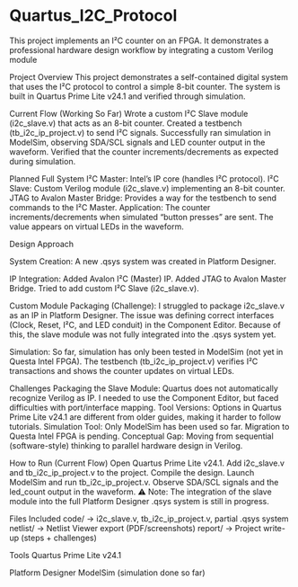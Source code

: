 # Quartus_I2C_Protocol
This project implements an I²C counter on an FPGA. It demonstrates a professional hardware design workflow by integrating a custom Verilog  module 

Project Overview
This project demonstrates a self-contained digital system that uses the I²C protocol to control a simple 8-bit counter. The system is built in Quartus Prime Lite v24.1 and verified through simulation.

Current Flow (Working So Far)
Wrote a custom I²C Slave module (i2c_slave.v) that acts as an 8-bit counter.
Created a testbench (tb_i2c_ip_project.v) to send I²C signals.
Successfully ran simulation in ModelSim, observing SDA/SCL signals and LED counter output in the waveform.
Verified that the counter increments/decrements as expected during simulation.

Planned Full System
I²C Master: Intel’s IP core (handles I²C protocol).
I²C Slave: Custom Verilog module (i2c_slave.v) implementing an 8-bit counter.
JTAG to Avalon Master Bridge: Provides a way for the testbench to send commands to the I²C Master.
Application: The counter increments/decrements when simulated “button presses” are sent. The value appears on virtual LEDs in the waveform.


Design Approach

System Creation: A new .qsys system was created in Platform Designer.

IP Integration:
Added Avalon I²C (Master) IP.
Added JTAG to Avalon Master Bridge.
Tried to add custom I²C Slave (i2c_slave.v).

Custom Module Packaging (Challenge):
I struggled to package i2c_slave.v as an IP in Platform Designer.
The issue was defining correct interfaces (Clock, Reset, I²C, and LED conduit) in the Component Editor.
Because of this, the slave module was not fully integrated into the .qsys system yet.

Simulation:
So far, simulation has only been tested in ModelSim (not yet in Questa Intel FPGA).
The testbench (tb_i2c_ip_project.v) verifies I²C transactions and shows the counter updates on virtual LEDs.




Challenges
Packaging the Slave Module: Quartus does not automatically recognize Verilog as IP. I needed to use the Component Editor, but faced difficulties with port/interface mapping.
Tool Versions: Options in Quartus Prime Lite v24.1 are different from older guides, making it harder to follow tutorials.
Simulation Tool: Only ModelSim has been used so far. Migration to Questa Intel FPGA is pending.
Conceptual Gap: Moving from sequential (software-style) thinking to parallel hardware design in Verilog.


How to Run (Current Flow)
Open Quartus Prime Lite v24.1.
Add i2c_slave.v and tb_i2c_ip_project.v to the project.
Compile the design.
Launch ModelSim and run tb_i2c_ip_project.v.
Observe SDA/SCL signals and the led_count output in the waveform.
⚠️ Note: The integration of the slave module into the full Platform Designer .qsys system is still in progress.


Files Included
code/ → i2c_slave.v, tb_i2c_ip_project.v, partial .qsys system
netlist/ → Netlist Viewer export (PDF/screenshots)
report/ → Project write-up (steps + challenges)

Tools
Quartus Prime Lite v24.1

Platform Designer
ModelSim (simulation done so far)
